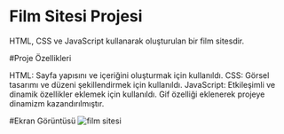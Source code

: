 # Film Sitesi Projesi

HTML, CSS ve JavaScript kullanarak oluşturulan bir film sitesdir.

#Proje Özellikleri

HTML: Sayfa yapısını ve içeriğini oluşturmak için kullanıldı.
CSS: Görsel tasarımı ve düzeni şekillendirmek için kullanıldı.
JavaScript: Etkileşimli ve dinamik özellikler eklemek için kullanıldı.
Gif özelliği eklenerek projeye dinamizm kazandırılmıştır.

#Ekran Görüntüsü
![film sitesi](https://github.com/user-attachments/assets/19926a18-7068-4c17-b3e7-50ce7b9e7dd1)
